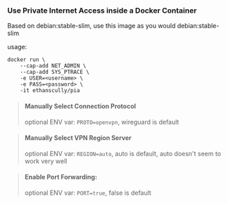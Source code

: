 ### Use Private Internet Access inside a Docker Container
Based on debian:stable-slim, use this image as you would debian:stable-slim

usage:
```Shell
docker run \
    --cap-add NET_ADMIN \
    --cap-add SYS_PTRACE \
    -e USER=<username> \
    -e PASS=<password> \
    -it ethanscully/pia
```
>#### Manually Select Connection Protocol 
>optional ENV var: `PROTO=openvpn`, wireguard is default

>#### Manually Select VPN Region Server
>optional ENV var: `REGION=auto`, auto is default, auto doesn't seem to work very well

>#### Enable Port Forwarding: 
>optional ENV var: `PORT=true`, false is default